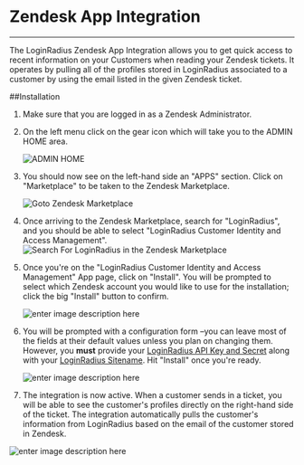 Zendesk App Integration
===================================
-------------------------


The LoginRadius Zendesk App Integration allows you to get quick access to recent information on your Customers when reading your Zendesk tickets. It operates by pulling all of the profiles stored in LoginRadius associated to a customer by using the email listed in the given Zendesk ticket.


##Installation

1. Make sure that you are logged in as a Zendesk Administrator.

2. On the left menu click on the gear icon which will take you to the ADMIN HOME area.

	![ADMIN HOME](https://apidocs.lrcontent.com/images/ZendeskAdmin_180315b3ea335bc7390.67221616.png "ADMIN HOME")

3. You should now see on the left-hand side an "APPS" section. Click on "Marketplace" to be taken to the Zendesk Marketplace.

	![Goto Zendesk Marketplace](https://apidocs.lrcontent.com/images/Screenshot-2018-07-03-16-46-51_40445b3fa8fa7de4c1.62004653.png "Goto Zendesk Marketplace")

4. Once arriving to the Zendesk Marketplace, search for "LoginRadius", and you should be able to select "LoginRadius Customer Identity and Access Management". 
	![Search For LoginRadius in the Zendesk Marketplace](https://apidocs.lrcontent.com/images/Zendesk_Search_223825b3fa840ec0c69.02774050.png "Search For LoginRadius in the Zendesk Marketplace")

5. Once you're on the "LoginRadius Customer Identity and Access Management" App page, click on "Install". You will be prompted to select which Zendesk account you would like to use for the installation; click the big "Install" button to confirm.

	![enter image description here](https://apidocs.lrcontent.com/images/Zendesk_hit_install_86145b3fab80d79ce9.00427763.png "enter image title here")



6. You will be prompted with a configuration form –you can leave most of the fields at their default values unless you plan on changing them. However, you **must** provide your [LoginRadius API Key and Secret](/api/v2/admin-console/get-api-key-and-secret) along with your [LoginRadius Sitename](/api/v2/admin-console/deployment/get-site-app-name/). Hit "Install" once you're ready.

	![enter image description here](https://apidocs.lrcontent.com/images/ZendeskAppConfig_119015b3fe52b9c68e1.48709828.png "enter image title here")
	
7. The integration is now active. When a customer sends in a ticket, you will be able to see the customer's profiles directly on the right-hand side of the ticket. The integration automatically pulls the customer's information from LoginRadius based on the email of the customer stored in Zendesk.

 ![enter image description here](https://apidocs.lrcontent.com/images/Zendesk_ticket_example_1_316715b3fe50c6e99e1.43505882.png "enter image title here")
